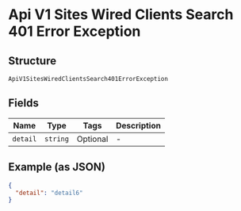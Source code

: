 
# Api V1 Sites Wired Clients Search 401 Error Exception

## Structure

`ApiV1SitesWiredClientsSearch401ErrorException`

## Fields

| Name | Type | Tags | Description |
|  --- | --- | --- | --- |
| `detail` | `string` | Optional | - |

## Example (as JSON)

```json
{
  "detail": "detail6"
}
```

